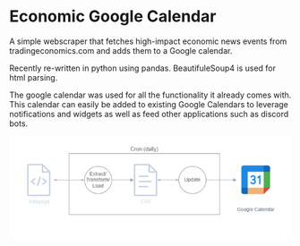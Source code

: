 # Economic Google Calendar

A simple webscraper that fetches high-impact economic news events from tradingeconomics.com and adds them to a Google calendar. 

Recently re-written in python using pandas. BeautifuleSoup4 is used for html parsing. 

The google calendar was used for all the functionality it already comes with. This calendar can easily be added to existing Google Calendars to leverage notifications and widgets as well as feed other applications such as discord bots. 

![Pipeline](Resources/Images/ecocal-pipeline.png)

